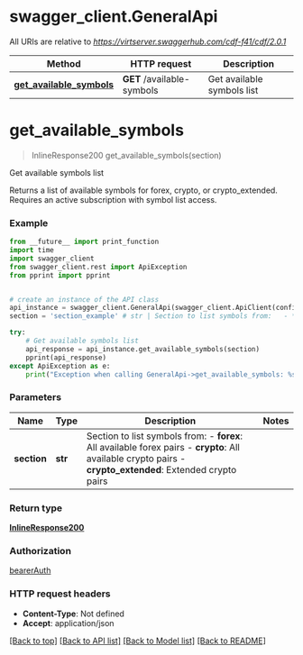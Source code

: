 # swagger_client.GeneralApi

All URIs are relative to *https://virtserver.swaggerhub.com/cdf-f41/cdf/2.0.1*

Method | HTTP request | Description
------------- | ------------- | -------------
[**get_available_symbols**](GeneralApi.md#get_available_symbols) | **GET** /available-symbols | Get available symbols list

# **get_available_symbols**
> InlineResponse200 get_available_symbols(section)

Get available symbols list

Returns a list of available symbols for forex, crypto, or crypto_extended. Requires an active subscription with symbol list access. 

### Example
```python
from __future__ import print_function
import time
import swagger_client
from swagger_client.rest import ApiException
from pprint import pprint


# create an instance of the API class
api_instance = swagger_client.GeneralApi(swagger_client.ApiClient(configuration))
section = 'section_example' # str | Section to list symbols from:   - **forex**: All available forex pairs   - **crypto**: All available crypto pairs   - **crypto_extended**: Extended crypto pairs 

try:
    # Get available symbols list
    api_response = api_instance.get_available_symbols(section)
    pprint(api_response)
except ApiException as e:
    print("Exception when calling GeneralApi->get_available_symbols: %s\n" % e)
```

### Parameters

Name | Type | Description  | Notes
------------- | ------------- | ------------- | -------------
 **section** | **str**| Section to list symbols from:   - **forex**: All available forex pairs   - **crypto**: All available crypto pairs   - **crypto_extended**: Extended crypto pairs  | 

### Return type

[**InlineResponse200**](InlineResponse200.md)

### Authorization

[bearerAuth](../README.md#bearerAuth)

### HTTP request headers

 - **Content-Type**: Not defined
 - **Accept**: application/json

[[Back to top]](#) [[Back to API list]](../README.md#documentation-for-api-endpoints) [[Back to Model list]](../README.md#documentation-for-models) [[Back to README]](../README.md)

